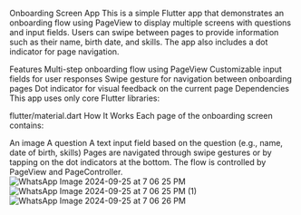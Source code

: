 Onboarding Screen App
This is a simple Flutter app that demonstrates an onboarding flow using PageView to display multiple screens with questions and input fields. Users can swipe between pages to provide information such as their name, birth date, and skills. The app also includes a dot indicator for page navigation.

Features
Multi-step onboarding flow using PageView
Customizable input fields for user responses
Swipe gesture for navigation between onboarding pages
Dot indicator for visual feedback on the current page
Dependencies
This app uses only core Flutter libraries:

flutter/material.dart
How It Works
Each page of the onboarding screen contains:

An image
A question
A text input field based on the question (e.g., name, date of birth, skills)
Pages are navigated through swipe gestures or by tapping on the dot indicators at the bottom. The flow is controlled by PageView and PageController.
![WhatsApp Image 2024-09-25 at 7 06 25 PM](https://github.com/user-attachments/assets/4cb61878-2b22-4395-adf3-4988c09c415a)
![WhatsApp Image 2024-09-25 at 7 06 25 PM (1)](https://github.com/user-attachments/assets/055670a2-3c42-4c8d-b855-7ae44b35a4c5)
![WhatsApp Image 2024-09-25 at 7 06 26 PM](https://github.com/user-attachments/assets/9c706765-8c89-4421-b1ee-715eda111c64)
